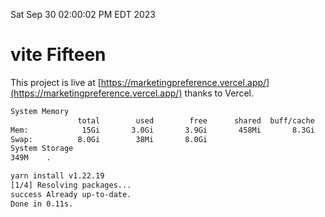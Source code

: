 Sat Sep 30 02:00:02 PM EDT 2023

# vite Fifteen


This project is live at [https://marketingpreference.vercel.app/](https://marketingpreference.vercel.app/) thanks to Vercel.

```bash
System Memory
               total        used        free      shared  buff/cache   available
Mem:            15Gi       3.0Gi       3.9Gi       458Mi       8.3Gi        11Gi
Swap:          8.0Gi        38Mi       8.0Gi
System Storage
349M	.
```
```bash
yarn install v1.22.19
[1/4] Resolving packages...
success Already up-to-date.
Done in 0.11s.
```
